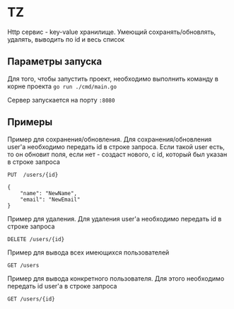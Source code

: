 # TZ 

Http сервис - key-value хранилище. Умеющий сохранять/обновлять, удалять, выводить по id и весь список  

## Параметры запуска

Для того, чтобы запустить проект, необходимо выполнить команду в корне проекта ```go run ./cmd/main.go```

Сервер запускается на порту  ```:8080```

## Примеры

Пример для сохранения/обновления. Для сохранения/обновления user'a необходимо передать id в строке запроса. Если такой user есть,
то он обновит поля, если нет - создаст нового, с id, который был указан в строке запроса
```
PUT  /users/{id}
```

```
{
	"name": "NewName",
	"email": "NewEmail"
}
```
Пример для удаления.
Для удаления user'a необходимо передать id в строке запроса
```
DELETE /users/{id}
```

Пример для вывода всех имеющихся пользователей 
```
GET /users
```

Пример для вывода конкретного пользователя. Для этого необходимо передать id user'а в строке запроса
```
GET /users/{id}
```